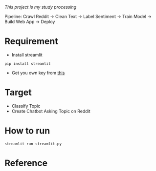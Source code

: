 *This project is my study processing*

Pipeline: Crawl Reddit → Clean Text → Label Sentiment → Train Model → Build Web App → Deploy


# Requirement
- Install streamlit

```
pip install streamlit
```
- Get you own key from [this](https://www.reddit.com/prefs/apps)

# Target

- Classify Topic
- Create Chatbot Asking Topic on Reddit

# How to run
```
streamlit run streamlit.py
```
# Reference
